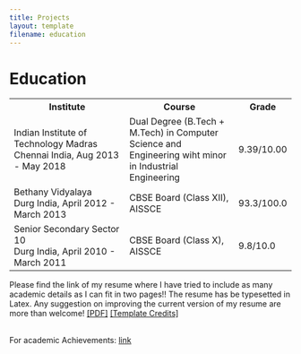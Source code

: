```yaml
---
title: Projects
layout: template
filename: education
--- 
```


# Education

<table width="100%" align="center" border="0" cellspacing="0">
         <tr>
                  <th width="46.5%">Institute</th>
                  <th width="43.5%">Course</th>
                  <th width="10%">Grade</th>
         </tr>
         <tr>
                  <td width="46.5%">Indian Institute of Technology Madras<br>Chennai India, Aug 2013 - May 2018</td>
                  <td width="43.5%">Dual Degree (B.Tech + M.Tech) in Computer Science and Engineering wiht minor in Industrial Engineering</td>
                  <td width="10%">9.39/10.00</td>
         </tr>
         <tr>
                  <td width="46.5%">Bethany Vidyalaya<br>Durg India, April 2012 - March 2013</td>
                  <td width="43.5%">CBSE Board (Class XII), AISSCE</td>
                  <td width="10%">93.3/100.0</td>
         </tr>
         <tr>
                  <td width="46.5%">Senior Secondary Sector 10<br>Durg India, April 2010 - March 2011</td>
                  <td width="43.5%">CBSE Board (Class X), AISSCE</td>
                  <td width="10%">9.8/10.0</td>
         </tr>
</table>
Please find the link of my resume where I have tried to include as many academic details as I can fit in two pages!! The resume has be typesetted in Latex. Any suggestion on improving the current version of my resume are more than welcome! <a href="documents/resume_ishu_two_page.pdf" target="_blank">[PDF]</a> <a href="https://www.overleaf.com/latex/examples/curriculum-vitae/ztykfkztnqfh#.WgLxIryWaIZ" target="_blank">[Template Credits]</a><br><br>

For academic Achievements: <a href="academic_achievements.md" target="_blank">link</a> <br><br>
<!--
Some of the relavant and important courses taken during my time at Indian Institute of Technology are as follows:
<ul>
         <li>Computer Science:
                  <ul>
                           <li>Artificial Intelligence: Deep Learning, Natural Language Processing, Machine Learning, Kernel Methods</li>
                           <li>Theory: Data Structures and Algorithms +, Distributed Network Algorithms, Topics in Complexity Theory, Language Machines and Computation</li>
                           <li>Systems: Software Engineering +, Operating Systems +, Computer Networks +, Introduction to
Database Systems +, Compiler Design +, Principles of Communication</li>
                           <li>Hradware: Computer System Design +, Computer Organization +, Switching
Theory and Digital Design +</li>
                  </ul></li>
         <li>Math: Convex Optimization, Number Theory, Linear Algebra, Probability, Graph Theory, Calculus I, Calculus II</li>
         <li>Industrial Engineering: Economics, Operation Research, Industrial Engineering, Computer Simulations</li>
</ul>
The courses with + had a separate lab component also!
-->
